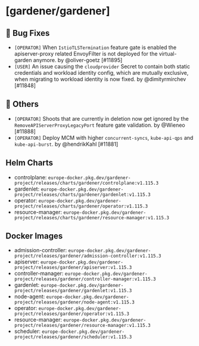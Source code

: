 # [gardener/gardener]

## 🐛 Bug Fixes

- `[OPERATOR]` When `IstioTLSTermination` feature gate is enabled the apiserver-proxy related EnvoyFilter is not deployed for the virtual-garden anymore. by @oliver-goetz [#11895]
- `[USER]` An issue causing the `cloudprovider` Secret to contain both static credentials and workload identity config, which are mutually exclusive, when migrating to workload identity is now fixed. by @dimityrmirchev [#11848]
## 🏃 Others

- `[OPERATOR]` Shoots that are currently in deletion now get ignored by the `RemoveAPIServerProxyLegacyPort` feature gate validation. by @Wieneo [#11888]
- `[OPERATOR]` Deploy MCM with higher `concurrent-syncs`, `kube-api-qps` and `kube-api-burst`. by @hendrikKahl [#11881]

## Helm Charts
- controlplane: `europe-docker.pkg.dev/gardener-project/releases/charts/gardener/controlplane:v1.115.3`
- gardenlet: `europe-docker.pkg.dev/gardener-project/releases/charts/gardener/gardenlet:v1.115.3`
- operator: `europe-docker.pkg.dev/gardener-project/releases/charts/gardener/operator:v1.115.3`
- resource-manager: `europe-docker.pkg.dev/gardener-project/releases/charts/gardener/resource-manager:v1.115.3`
## Docker Images
- admission-controller: `europe-docker.pkg.dev/gardener-project/releases/gardener/admission-controller:v1.115.3`
- apiserver: `europe-docker.pkg.dev/gardener-project/releases/gardener/apiserver:v1.115.3`
- controller-manager: `europe-docker.pkg.dev/gardener-project/releases/gardener/controller-manager:v1.115.3`
- gardenlet: `europe-docker.pkg.dev/gardener-project/releases/gardener/gardenlet:v1.115.3`
- node-agent: `europe-docker.pkg.dev/gardener-project/releases/gardener/node-agent:v1.115.3`
- operator: `europe-docker.pkg.dev/gardener-project/releases/gardener/operator:v1.115.3`
- resource-manager: `europe-docker.pkg.dev/gardener-project/releases/gardener/resource-manager:v1.115.3`
- scheduler: `europe-docker.pkg.dev/gardener-project/releases/gardener/scheduler:v1.115.3`
